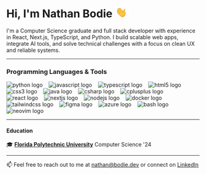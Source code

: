 # Hi, I'm Nathan Bodie <img height="32" alt="Hand Waving" src="img/waving_hand_cropped.webp" />

I'm a Computer Science graduate and full stack developer with experience in React, Next.js, TypeScript, and Python. I build scalable web apps, integrate AI tools, and solve technical challenges with a focus on clean UX and reliable systems.

- - -

### Programming Languages & Tools

<div>
    <img src="https://skillicons.dev/icons?i=py" height="40" alt="python logo"  />
    <img width="8" />
    <img src="https://skillicons.dev/icons?i=js" height="40" alt="javascript logo"  />
    <img width="8" />
    <img src="https://skillicons.dev/icons?i=ts" height="40" alt="typescript logo"  />
    <img width="8" />
    <img src="https://skillicons.dev/icons?i=html" height="40" alt="html5 logo"  />
    <img width="8" />
    <img src="https://skillicons.dev/icons?i=css" height="40" alt="css3 logo"  />
    <img width="8" />
    <img src="https://skillicons.dev/icons?i=java" height="40" alt="java logo"  />
    <img width="8" />
    <img src="https://skillicons.dev/icons?i=cs" height="40" alt="csharp logo"  />
    <img width="8" />
    <img src="https://skillicons.dev/icons?i=cpp" height="40" alt="cplusplus logo"  />
    <img width="8" />
    <img src="https://skillicons.dev/icons?i=react" height="40" alt="react logo"  />
    <img width="8" />
    <img src="https://skillicons.dev/icons?i=nextjs" height="40" alt="nextjs logo"  />
    <img width="8" />
    <img src="https://skillicons.dev/icons?i=nodejs" height="40" alt="nodejs logo"  />
    <img width="8" />
    <img src="https://skillicons.dev/icons?i=docker" height="40" alt="docker logo"  />
    <img width="8" />
    <img src="https://skillicons.dev/icons?i=tailwind" height="40" alt="tailwindcss logo"  />
    <img width="8" />
    <img src="https://skillicons.dev/icons?i=figma" height="40" alt="figma logo"  />
    <img width="8" />
    <img src="https://skillicons.dev/icons?i=azure" height="40" alt="azure logo"  />
    <img width="8" />
    <img src="https://skillicons.dev/icons?i=bash" height="40" alt="bash logo"  />
    <img width="8" />
<img src="https://skillicons.dev/icons?i=neovim" height="40" alt="neovim logo"  />
</div>

- - -

#### Education

[poly]: https://floridapoly.edu/
:mortar_board: [**Florida Polytechnic University**][poly] Computer Science '24 

- - -

📫 Feel free to reach out to me at [nathan@bodie.dev](mailto:nathan@bodie.dev) or connect on [LinkedIn](https://www.linkedin.com/in/nathanbodie/)
